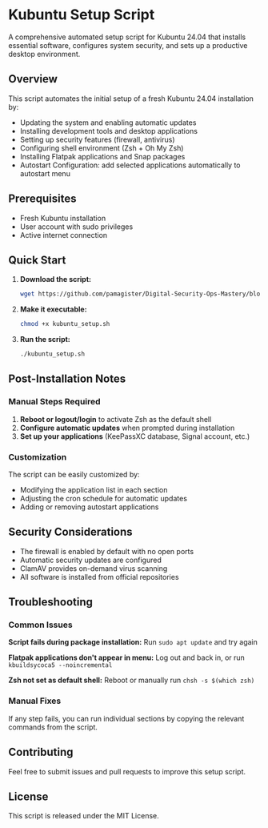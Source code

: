 # Kubuntu Setup Script

A comprehensive automated setup script for Kubuntu 24.04 that installs essential software, configures system security, and sets up a productive desktop environment.

## Overview

This script automates the initial setup of a fresh Kubuntu 24.04 installation by:

- Updating the system and enabling automatic updates
- Installing development tools and desktop applications
- Setting up security features (firewall, antivirus)
- Configuring shell environment (Zsh + Oh My Zsh)
- Installing Flatpak applications and Snap packages
- Autostart Configuration: add selected applications automatically to autostart menu

## Prerequisites

- Fresh Kubuntu installation
- User account with sudo privileges
- Active internet connection

## Quick Start

1. **Download the script:**
   ```bash
   wget https://github.com/pamagister/Digital-Security-Ops-Mastery/blob/main/ubuntu-linux-automations/scripts/setup_kubuntu.sh
   ```
2. **Make it executable:**
   ```bash
   chmod +x kubuntu_setup.sh
   ```

3. **Run the script:**
   ```bash
   ./kubuntu_setup.sh
   ```

## Post-Installation Notes

### Manual Steps Required

1. **Reboot or logout/login** to activate Zsh as the default shell
2. **Configure automatic updates** when prompted during installation
3. **Set up your applications** (KeePassXC database, Signal account, etc.)

### Customization

The script can be easily customized by:

- Modifying the application list in each section
- Adjusting the cron schedule for automatic updates
- Adding or removing autostart applications

## Security Considerations

- The firewall is enabled by default with no open ports
- Automatic security updates are configured
- ClamAV provides on-demand virus scanning
- All software is installed from official repositories

## Troubleshooting

### Common Issues

**Script fails during package installation:**
Run `sudo apt update` and try again

**Flatpak applications don't appear in menu:**
Log out and back in, or run `kbuildsycoca5 --noincremental`

**Zsh not set as default shell:**
Reboot or manually run `chsh -s $(which zsh)`

### Manual Fixes

If any step fails, you can run individual sections by copying the relevant commands from the script.

## Contributing

Feel free to submit issues and pull requests to improve this setup script.

## License

This script is released under the MIT License.
